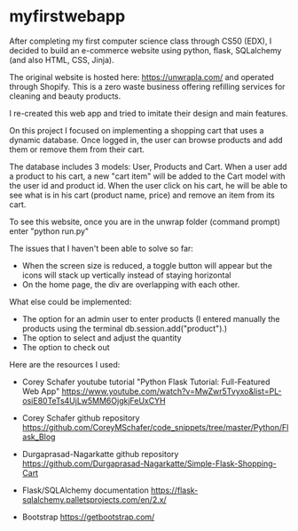 # myfirstwebapp

After completing my first computer science class through CS50 (EDX), I decided to build an e-commerce website
using python, flask, SQLalchemy (and also HTML, CSS, Jinja).

The original website is hosted here: https://unwrapla.com/ and operated through Shopify. This is a zero waste business offering
refilling services for cleaning and beauty products.

I re-created this web app and tried to imitate their design and main features. 

On this project I focused on implementing a shopping cart that uses a dynamic database. Once logged in, the user can browse products 
and add them or remove them from their cart.

The database includes 3 models: User, Products and Cart. When a user add a product to his cart, a new "cart item" will be added
to the Cart model with the user id and product id. When the user click on his cart, he will be able to see what is in his cart
(product name, price) and remove an item from its cart.

To see this website, once you are in the unwrap folder (command prompt) enter "python run.py"

The issues that I haven't been able to solve so far:
- When the screen size is reduced, a toggle button will appear but the icons will stack up vertically instead of staying horizontal
- On the home page, the div are overlapping with each other.

What else could be implemented:
- The option for an admin user to enter products (I entered manually the products using the terminal db.session.add("product").) 
- The option to select and adjust the quantity
- The option to check out


Here are the resources I used:

- Corey Schafer youtube tutorial "Python Flask Tutorial: Full-Featured Web App"
https://www.youtube.com/watch?v=MwZwr5Tvyxo&list=PL-osiE80TeTs4UjLw5MM6OjgkjFeUxCYH

- Corey Schafer github repository
https://github.com/CoreyMSchafer/code_snippets/tree/master/Python/Flask_Blog

- Durgaprasad-Nagarkatte github repository
https://github.com/Durgaprasad-Nagarkatte/Simple-Flask-Shopping-Cart

- Flask/SQLAlchemy documentation
https://flask-sqlalchemy.palletsprojects.com/en/2.x/

- Bootstrap
https://getbootstrap.com/
